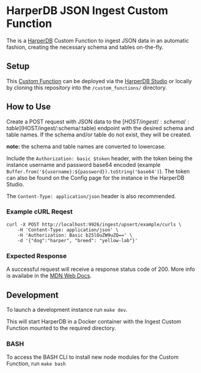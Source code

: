 # HarperDB JSON Ingest Custom Function

The is a [HarperDB](https://harperdb.io/) Custom Function to ingest JSON data in an automatic fashion, creating the necessary schema and tables on-the-fly.

## Setup

This [Custom Function](https://harperdb.io/docs/custom-functions/) can be deployed via the [HarperDB Studio](https://studio.harperdb.io/) or locally by cloning this repository into the `/custom_functions/` directory.

## How to Use

Create a POST request with JSON data to the [$HOST/ingest/:schema/:table]($HOST/ingest/:schema/:table) endpoint with the desired schema and table names. If the schema and/or table do not exist, they will be created.

**note:** the schema and table names are converted to lowercase.

Include the `Authorization: basic $token` header, with the token being the instance username and password base64 encoded (example `Buffer.from('${username}:${password}).toString('base64')`). The token can also be found on the Config page for the instance in the HarperDB Studio.

The `Content-Type: application/json` header is also recommended.

### Example cURL Reqest

```
curl -X POST http://localhost:9926/ingest/upsert/example/curls \
    -H 'Content-Type: application/json' \
    -H 'Authorization: Basic b25lOuZW9uZQ==' \
    -d '{"dog":"harper", "breed": "yellow-lab"}'
```

### Expected Response

A successful request will receive a response status code of 200. More info is availabe in the [MDN Web Docs](https://developer.mozilla.org/en-US/docs/Web/HTTP/Status#successful_responses).

## Development

To launch a development instance run `make dev`.

This will start HarperDB in a Docker container with the Ingest Custom Function mounted to the required directory.

### BASH

To access the BASH CLI to install new node modules for the Custom Function, run `make bash`
